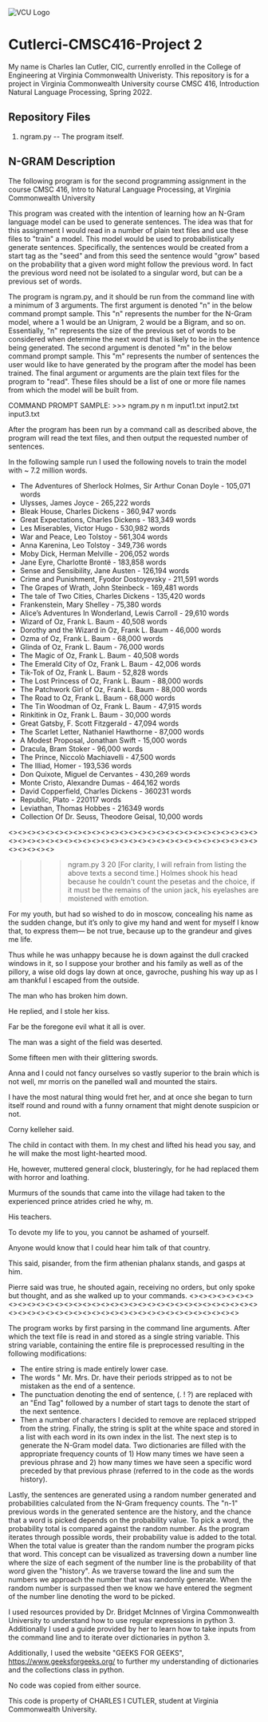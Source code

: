 ![VCU Logo](https://ocpe.vcu.edu/media/ocpe/images/logos/bm_CollEng_CompSci_RF2_hz_4c.png)

# Cutlerci-CMSC416-Project 2
My name is Charles Ian Cutler, CIC, currently enrolled in the College of Engineering at Virginia Commonwealth Univeristy. 
This repository is for a project in Virginia Commonwealth University course CMSC 416, Introduction Natural Language Processing, Spring 2022.
## Repository Files
1) ngram.py -- The program itself.
## N-GRAM Description
 The following program is for the second programming assignment in the course CMSC 416, Intro to Natural Language Processing, at Virginia Commonwealth University

This program was created with the intention of learning how an N-Gram language model can be used to generate sentences. The idea was that for this assignment I would read in a number of plain text files and use these files to "train" a model. This model would be used to probabilistically generate sentences. Specifically, the sentences would be created from a start tag as the "seed" and from this seed the sentence would "grow" based on the probability that a given word might follow the previous word. In fact the previous word need not be isolated to a singular word, but can be a previous set of words.

The program is ngram.py, and it should be run from the command line with a minimum of 3 arguments. The first argument is denoted "n" in the below command prompt sample. This "n" represents the number for the N-Gram model, where a 1 would be an Unigram, 2 would be a Bigram, and so on. Essentially, "n" represents the size of the previous set of words to be considered when determine the next word that is likely to be in the sentence being generated. The second argument is denoted "m" in the below command prompt sample. This "m" represents the number of sentences the user would like to have generated by the program after the model has been trained. The final argument or arguments are the plain text files for the program to "read". These files should be a list of one or more file names from which the model will be built from.

COMMAND PROMPT SAMPLE: >>> ngram.py n m input1.txt input2.txt input3.txt

After the program has been run by a command call as described above, the program will read the text files, and then output the requested number of sentences.

In the following sample run I used the following novels to train the model with ~ 7.2 million words.
   - The Adventures of Sherlock Holmes, Sir Arthur Conan Doyle - 105,071 words
   - Ulysses, James Joyce - 265,222 words
   - Bleak House, Charles Dickens - 360,947 words
   - Great Expectations, Charles Dickens - 183,349 words
   - Les Miserables, Victor Hugo - 530,982 words
   - War and Peace, Leo Tolstoy - 561,304 words
   - Anna Karenina, Leo Tolstoy - 349,736 words
   - Moby Dick, Herman Melville - 206,052 words
   - Jane Eyre, Charlotte Brontë - 183,858 words
   - Sense and Sensibility, Jane Austen - 126,194 words
   - Crime and Punishment, Fyodor Dostoyevsky - 211,591 words
   - The Grapes of Wrath, John Steinbeck - 169,481 words
   - The tale of Two Cities, Charles Dickens - 135,420 words
   - Frankenstein, Mary Shelley - 75,380 words
   - Alice’s Adventures In Wonderland, Lewis Carroll - 29,610 words
   - Wizard of Oz, Frank L. Baum  - 40,508 words
   - Dorothy and the Wizard in Oz, Frank L. Baum - 46,000 words
   - Ozma of Oz, Frank L. Baum - 68,000 words
   - Glinda of Oz, Frank L. Baum - 76,000 words
   - The Magic of Oz, Frank L. Baum - 40,508 words
   - The Emerald City of Oz, Frank L. Baum - 42,006 words
   - Tik-Tok of Oz, Frank L. Baum - 52,828 words
   - The Lost Princess of Oz, Frank L. Baum - 88,000 words
   - The Patchwork Girl of Oz, Frank L. Baum - 88,000 words
   - The Road to Oz, Frank L. Baum - 68,000 words
   - The Tin Woodman of Oz, Frank L. Baum - 47,915 words
   - Rinkitink in Oz, Frank L. Baum - 30,000 words
   - Great Gatsby, F. Scott Fitzgerald - 47,094 words
   - The Scarlet Letter, Nathaniel Hawthorne - 87,000 words
   - A Modest Proposal, Jonathan Swift - 15,000 words
   - Dracula, Bram Stoker - 96,000 words
   - The Prince, Niccolò Machiavelli - 47,500 words
   - The Illiad, Homer - 193,536 words
   - Don Quixote, Miguel de Cervantes - 430,269 words
   - Monte Cristo, Alexandre Dumas - 464,162 words
   - David Copperfield, Charles Dickens - 360231 words
   - Republic, Plato - 220117 words
   - Leviathan, Thomas Hobbes - 216349 words
   - Collection Of Dr. Seuss, Theodore Geisal, 10,000 words

<><><><><><><><><><><><><><><><><><><><><><><><><><><><><><><><><><><><><><><><><><><><><><><><><><><><><><><><><><><>
 >>> ngram.py 3 20 [For clarity, I will refrain from listing the above texts a second time.]
 Holmes shook his head because he couldn't count the pesetas and the choice, if it must be the remains of the union jack, his eyelashes are moistened with emotion.

 For my youth, but had so wished to do in moscow, concealing his name as the sudden change, but it’s only to give my hand and went for myself I know that, to express them— be not true, because up to the grandeur and gives me life.

 Thus while he was unhappy because he is down against the dull cracked windows in it, so I suppose your brother and his family as well as of the pillory, a wise old dogs lay down at once, gavroche, pushing his way up as I am thankful I escaped from the outside.

 The man who has broken him down.

 He replied, and I stole her kiss.

 Far be the foregone evil what it all is over.

 The man was a sight of the field was deserted.

 Some fifteen men with their glittering swords.

 Anna and I could not fancy ourselves so vastly superior to the brain which is not well, mr morris on the panelled wall and mounted the stairs.

 I have the most natural thing would fret her, and at once she began to turn itself round and round with a funny ornament that might denote suspicion or not.

 Corny kelleher said.

 The child in contact with them.
 In my chest and lifted his head you say, and he will make the most light-hearted mood.

 He, however, muttered general clock, blusteringly, for he had replaced them with horror and loathing.

 Murmurs of the sounds that came into the village had taken to the experienced prince atrides cried he why, m.

 His teachers.

 To devote my life to you, you cannot be ashamed of yourself.

 Anyone would know that I could hear him talk of that country.

 This said, pisander, from the firm athenian phalanx stands, and gasps at him.

 Pierre said was true, he shouted again, receiving no orders, but only spoke but thought, and as she walked up to your commands.
<><><><><><><><><><><><><><><><><><><><><><><><><><><><><><><><><><><><><><><><><><><><><><><><><><><><><><><><><><><>

The program works by first parsing in the command line arguments. After which the text file is read in and stored as a single string variable. This string variable, containing the entire file is preprocessed resulting in the following modifications:
 - The entire string is made entirely lower case.
 - The words " Mr. Mrs. Dr. have their periods stripped as to not be mistaken as the end of a sentence.
 - The punctuation denoting the end of sentence, (. ! ?) are replaced with an "End Tag" followed by a number of start tags to denote the start of the next sentence.
 - Then a number of characters I decided to remove are replaced stripped from the string.
Finally, the string is split at the white space and stored in a list with each word in its own index in the list. The next step is to generate the N-Gram model data. Two dictionaries are filled with the appropriate frequency counts of 1) How many times we have seen a previous phrase and 2) how many times we have seen a specific word preceded by that previous phrase (referred to in the code as the words history).

Lastly, the sentences are generated using a random number generated and probabilities calculated from the N-Gram frequency counts. The "n-1" previous words in the generated sentence are the history, and the chance that a word is picked depends on the probability value. To pick a word, the probability total is compared against the random number. As the program iterates through possible words, their probability value is added to the total. When the total value is greater than the random number the program picks that word. This concept can be visualized as traversing down a number line where the size of each segment of the number line is the probability of that word given the "history". As we traverse toward the line and sum the numbers we approach the number that was randomly generate. When the random number is surpassed then we know we have entered the segment of the number line denoting the word to be picked.

I used resources provided by Dr. Bridget McInnes of Virgina Commonwealth University to understand how to use regular expressions in python 3. Additionally I used a guide provided by her to learn how to take inputs from the command line and to iterate over dictionaries in python 3.

Additionally, I used the website "GEEKS FOR GEEKS", https://www.geeksforgeeks.org/ to further my understanding of dictionaries and the collections class in python.

No code was copied from either source.

This code is property of CHARLES I CUTLER, student at Virginia Commonwealth University.
